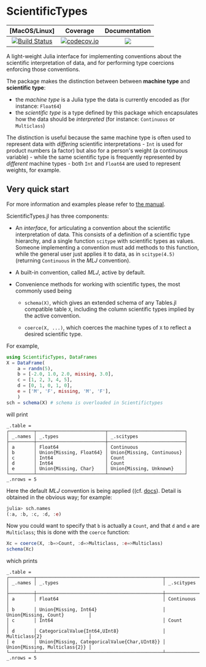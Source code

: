 # ScientificTypes

| [MacOS/Linux] | Coverage | Documentation |
| :-----------: | :------: | :-----------: |
| [![Build Status](https://travis-ci.org/alan-turing-institute/ScientificTypes.jl.svg?branch=master)](https://travis-ci.org/alan-turing-institute/ScientificTypes.jl) | [![codecov.io](http://codecov.io/github/alan-turing-institute/ScientificTypes.jl/coverage.svg?branch=master)](http://codecov.io/github/alan-turing-institute/ScientificTypes.jl?branch=master) | [![](https://img.shields.io/badge/docs-stable-blue.svg)](https://alan-turing-institute.github.io/ScientificTypes.jl/stable) |

A light-weight Julia interface for implementing conventions about the
scientific interpretation of data, and for performing type coercions
enforcing those conventions.

The package makes the distinction between between **machine type** and **scientific type**:

* the _machine type_ is a Julia type the data is currently encoded as (for instance: `Float64`)
* the _scientific type_ is a type defined by this package which
  encapsulates how the data should be _interpreted_ (for instance:
  `Continuous` or `Multiclass`)

The distinction is useful because the same machine type is often used
to represent data with *differing* scientific interpretations - `Int`
is used for product numbers (a factor) but also for a person's weight
(a continuous variable) - while the same scientific
type is frequently represented by *different* machine types - both
`Int` and `Float64` are used to represent weights, for example.


## Very quick start

For more information and examples please refer to [the
manual](https://alan-turing-institute.github.io/ScientificTypes.jl/dev).

ScientificTypes.jl has three components:

- An *interface*, for articulating a convention about the scientific
  interpretation of data. This consists of a definition of a scientific
  type hierarchy, and a single function `scitype` with scientific
  types as values. Someone implementing a convention must add methods
  to this function, while the general user just applies it to data, as
  in `scitype(4.5)` (returning `Continuous` in the *MLJ* convention).

- A built-in convention, called *MLJ*, active by default.

- Convenience methods for working with scientific types, the most commonly used being

    - `schema(X)`, which gives an extended schema of any Tables.jl
       compatible table `X`, including the column scientific types
       implied by the active convention.
	   
	- `coerce(X, ...)`, which coerces the machine types of `X` to
       reflect a desired scientific type.

For example,

```julia
using ScientificTypes, DataFrames
X = DataFrame(
    a = randn(5),
    b = [-2.0, 1.0, 2.0, missing, 3.0],
    c = [1, 2, 3, 4, 5],
    d = [0, 1, 0, 1, 0],
    e = ['M', 'F', missing, 'M', 'F'],
    )
sch = schema(X) # schema is overloaded in Scientifictypes
```

will print

```
_.table = 
┌─────────┬─────────────────────────┬────────────────────────────┐
│ _.names │ _.types                 │ _.scitypes                 │
├─────────┼─────────────────────────┼────────────────────────────┤
│ a       │ Float64                 │ Continuous                 │
│ b       │ Union{Missing, Float64} │ Union{Missing, Continuous} │
│ c       │ Int64                   │ Count                      │
│ d       │ Int64                   │ Count                      │
│ e       │ Union{Missing, Char}    │ Union{Missing, Unknown}    │
└─────────┴─────────────────────────┴────────────────────────────┘
_.nrows = 5
```

Here the default *MLJ* convention is being applied ((cf. [docs](https://alan-turing-institute.github.io/ScientificTypes.jl/dev/#The-MLJ-convention-1)). Detail is obtained in the obvious way; for example:

```julia
julia> sch.names
(:a, :b, :c, :d, :e)
```

Now you could want to specify that `b` is actually a `Count`, and that `d` and `e` are `Multiclass`; this is done with the `coerce` function:

```julia
Xc = coerce(X, :b=>Count, :d=>Multiclass, :e=>Multiclass)
schema(Xc)
```

which prints

```
_.table = 
┌─────────┬──────────────────────────────────────────────┬───────────────────────────────┐
│ _.names │ _.types                                      │ _.scitypes                    │
├─────────┼──────────────────────────────────────────────┼───────────────────────────────┤
│ a       │ Float64                                      │ Continuous                    │
│ b       │ Union{Missing, Int64}                        │ Union{Missing, Count}         │
│ c       │ Int64                                        │ Count                         │
│ d       │ CategoricalValue{Int64,UInt8}                │ Multiclass{2}                 │
│ e       │ Union{Missing, CategoricalValue{Char,UInt8}} │ Union{Missing, Multiclass{2}} │
└─────────┴──────────────────────────────────────────────┴───────────────────────────────┘
_.nrows = 5

```
